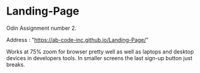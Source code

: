 # Landing-Page

Odin Assignment number 2.

Address : "https://ab-code-inc.github.io/Landing-Page/"

Works at 75% zoom for browser pretty well as well as laptops and desktop devices in developers tools. In smaller screens the last sign-up  button just breaks.